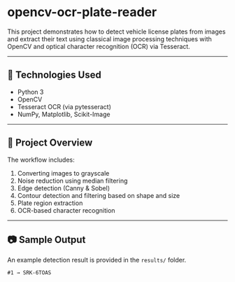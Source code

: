 # opencv-ocr-plate-reader

This project demonstrates how to detect vehicle license plates from images and extract their text using classical image processing techniques with OpenCV and optical character recognition (OCR) via Tesseract.

---

## 🔧 Technologies Used
- Python 3
- OpenCV
- Tesseract OCR (via pytesseract)
- NumPy, Matplotlib, Scikit-Image

---

## 📌 Project Overview

The workflow includes:
1. Converting images to grayscale
2. Noise reduction using median filtering
3. Edge detection (Canny & Sobel)
4. Contour detection and filtering based on shape and size
5. Plate region extraction
6. OCR-based character recognition

---

## 📷 Sample Output

An example detection result is provided in the `results/` folder.

```text
#1 → SRK-6TOAS


